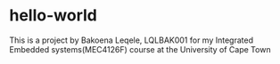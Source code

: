 # hello-world
This is a project by Bakoena Leqele, LQLBAK001 for my Integrated Embedded systems(MEC4126F) course at the University of Cape Town
